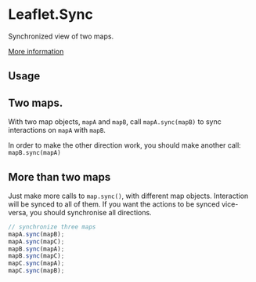 Leaflet.Sync
============

Synchronized view of two maps.

<a href="http://blog.thematicmapping.org/2013/06/creating-synchronized-view-of-two-maps.html">More information</a>

Usage
-----

## Two maps.
With two map objects, `mapA` and `mapB`, call `mapA.sync(mapB)` to sync interactions on `mapA` with `mapB`.

In order to make the other direction work, you should make another call: `mapB.sync(mapA)`


## More than two maps
Just make more calls to `map.sync()`, with different map objects. Interaction will be synced to all of them. If you want the actions to be synced vice-versa, you should synchronise all directions.

```JavaScript
// synchronize three maps
mapA.sync(mapB);
mapA.sync(mapC);
mapB.sync(mapA);
mapB.sync(mapC);
mapC.sync(mapA);
mapC.sync(mapB);
```